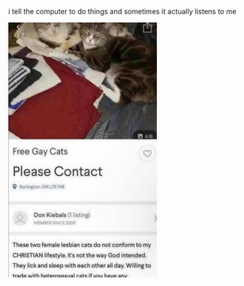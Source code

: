 i tell the computer to do things and sometimes it actually listens to me
<!--START_SECTION:update_image-->
<img src=https://raw.githubusercontent.com/sneakykestrel/sneakykestrel/main/.github/images/free-gay-cats.png height="" width="300" align=left alt=kitty />
<!--END_SECTION:update_image-->

